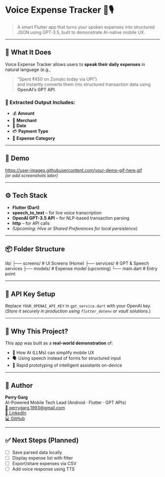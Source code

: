 # Voice Expense Tracker 🧾🎙️

> A smart Flutter app that turns your spoken expenses into structured JSON using GPT-3.5, built to demonstrate AI-native mobile UX.

---

## 🚀 What It Does

Voice Expense Tracker allows users to **speak their daily expenses** in natural language (e.g.,
> “Spent ₹450 on Zomato today via UPI”)  
and instantly converts them into structured transaction data using **OpenAI’s GPT API**.

### 🎯 Extracted Output Includes:
- 💰 **Amount**
- 🏬 **Merchant**
- 📆 **Date**
- 💳 **Payment Type**
- 📂 **Expense Category**

---

## 📱 Demo

https://user-images.githubusercontent.com/your-demo-gif-here.gif  
*(or add screenshots later)*

---

## ⚙️ Tech Stack

- **Flutter (Dart)**
- **speech_to_text** – for live voice transcription
- **OpenAI GPT-3.5 API** – for NLP-based transaction parsing
- **http** – for API calls
- *(Upcoming: Hive or Shared Preferences for local persistence)*

---

## 📦 Folder Structure
lib/
├── screens/          # UI Screens (Home)
├── services/         # GPT & Speech services
├── models/           # Expense model (upcoming)
└── main.dart         # Entry point

---

## 🔐 API Key Setup

Replace `YOUR_OPENAI_API_KEY` in `gpt_service.dart` with your OpenAI key.  
(*Store it securely in production using `flutter_dotenv` or vault solutions.*)

---

## 🌟 Why This Project?

This app was built as a **real-world demonstration** of:
- 🧠 How AI (LLMs) can simplify mobile UX
- 🗣️ Using speech instead of forms for structured input
- 📱 Rapid prototyping of intelligent assistants on-device

---

## 📌 Author

**Perry Garg**  
AI-Powered Mobile Tech Lead (Android · Flutter · GPT APIs)  
[📧 perrygarg.1993@gmail.com](mailto:perrygarg.1993@gmail.com)  
[🔗 LinkedIn](https://linkedin.com/in/perrygarg)  
[💻 GitHub](https://github.com/perrygarg)

---

## ✅ Next Steps (Planned)

- [ ] Save parsed data locally
- [ ] Display expense list with filter
- [ ] Export/share expenses via CSV
- [ ] Add voice response using TTS